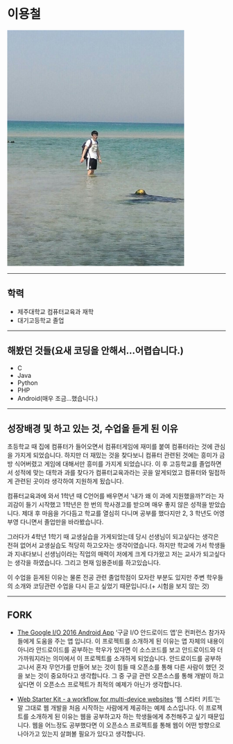 # **이용철**
![Alt text](https://github.com/leeyongchul/leeyongchul.github.io/blob/master/%EA%B7%B8%EB%A6%BC1.jpg)

---

## 학력
* 제주대학교 컴퓨터교육과 재학
* 대기고등학교 졸업
---

## 해봤던 것들(요새 코딩을 안해서...어렵습니다.)
* C
* Java
* Python
* PHP
* Android(매우 조금...했습니다.)
---

## 성장배경 및 하고 있는 것, 수업을 듣게 된 이유
초등학교 때 집에 컴퓨터가 들어오면서 컴퓨터게임에 재미를 붙여 컴퓨터라는 것에 관심을 가지게 되었습니다. 하지만 더 재밌는 것을 찾다보니 컴퓨터 관련된 것에는 흥미가 금방 식어버렸고 게임에 대해서만 흥미를 가지게 되었습니다. 이 후 고등학교를 졸업하면서 성적에 맞는 대학과 과를 찾다가 컴퓨터교육과라는 곳을 알게되었고 컴퓨터와 밀접하게 관련된 곳이라 생각하여 지원하게 됬습니다. 

컴퓨터교육과에 와서 1학년 때 C언어를 배우면서 '내가 왜 이 과에 지원했을까?'라는 자괴감이 들기 시작했고 1학년은 한 번의 학사경고를 받으며 매우 좋지 않은 성적을 받았습니다. 제대 후 마음을 가다듬고 학교를 열심히 다니며 공부를 했다지만 2, 3 학년도 어영부영 다니면서 졸업만을 바라봤습니다.

그러다가 4학년 1학기 때 교생실습을 가게되었는데 당시 선생님이 되고싶다는 생각은 전혀 없어서 교생실습도 적당히 하고오자는 생각이였습니다. 하지만 학교에 가서 학생들과 지내다보니 선생님이라는 직업의 매력이 저에게 크게 다가왔고 저는 교사가 되고싶다는 생각을 하였습니다. 그리고 현재 임용준비를 하고있습니다.

이 수업을 듣게된 이유는 물론 전공 관련 졸업학점이 모자란 부분도 있지만 주변 학우들의 소개와 코딩관련 수업을 다시 듣고 싶었기 때문입니다.(+ 시험을 보지 않는 것)

---

## FORK
- [The Google I/O 2016 Android App](https://github.com/google/iosched)
‘구글 I/O 안드로이드 앱’은 컨퍼런스 참가자들에게 도움을 주는 앱 입니다. 이 프로젝트를 소개하게 된 이유는 앱 자체의 내용이 아니라 안드로이드를 공부하는 학우가 있다면 이 소스코드를 보고 안드로이드와 더 가까워지라는 의미에서 이 프로젝트를 소개하게 되었습니다. 안드로이드를 공부하고나서 혼자 무언가를 만들어 보는 것이 힘들 때 오픈소를 통해 다른 사람이 했던 것을 보는 것이 중요하다고 생각합니다. 그 중 구글 관련 오픈소스를 통해 개발이 하고 싶다면 이 오픈소스 프로젝트가 최적의 예제가 아닌가 생각합니다. 

- [Web Starter Kit - a workflow for multi-device websites](https://github.com/google/web-starter-kit)
‘웹 스타터 키트’는 말 그대로 웹 개발을 처음 시작하는 사람에게 제공하는 예제 소스입니다. 이 프로젝트를 소개하게 된 이유는 웹을 공부하고자 하는 학생들에게 추천해주고 싶기 때문입니다. 웹을 어느정도 공부했다면 이 오픈소스 프로젝트를 통해 웹이 어떤 방향으로 나아가고 있는지 살펴볼 필요가 있다고 생각합니다.
